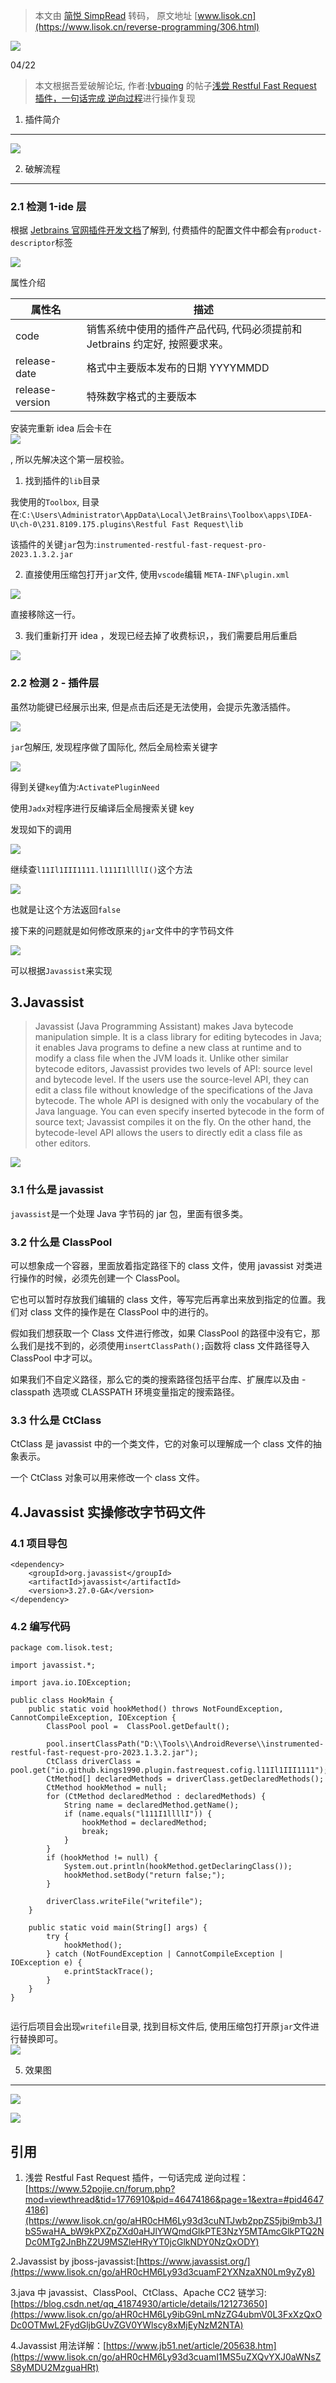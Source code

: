 > 本文由 [简悦 SimpRead](http://ksria.com/simpread/) 转码， 原文地址 [www.lisok.cn](https://www.lisok.cn/reverse-programming/306.html)

![](https://thirdqq.qlogo.cn/g?b=qq&nk=1727182921&s=100)

04/22

> 本文根据吾爱破解论坛, 作者:[lvbuqing](https://www.lisok.cn/go/aHR0cHM6Ly93d3cuNTJwb2ppZS5jbi9ob21lLnBocD9tb2Q9c3BhY2UmdWlkPTg0MTU5Ng) 的帖子[浅尝 Restful Fast Request 插件，一句话完成 逆向过程](https://www.lisok.cn/go/aHR0cHM6Ly93d3cuNTJwb2ppZS5jbi9mb3J1bS5waHA_bW9kPXZpZXd0aHJlYWQmdGlkPTE3NzY5MTAmcGlkPTQ2NDc0MTg2JnBhZ2U9MSZleHRyYT0jcGlkNDY0NzQxODY)进行操作复现

1. 插件简介
-------

![](https://www.lisok.cn/usr/uploads/2023/04/1172031307.png)

2. 破解流程
-------

### 2.1 检测 1-ide 层

根据 [Jetbrains 官网插件开发文档](https://www.lisok.cn/go/aHR0cHM6Ly9wbHVnaW5zLmpldGJyYWlucy5jb20vZG9jcy9pbnRlbGxpai9wbHVnaW4tY29uZmlndXJhdGlvbi1maWxlLmh0bWwjaWRlYS1wbHVnaW5fX3Byb2R1Y3QtZGVzY3JpcHRvcg)了解到, 付费插件的配置文件中都会有`product-descriptor`标签

![](https://www.lisok.cn/usr/uploads/2023/04/2208956379.png)

属性介绍

<table><thead><tr><th>属性名</th><th>描述</th></tr></thead><tbody><tr><td>code</td><td>销售系统中使用的插件产品代码, 代码必须提前和 Jetbrains 约定好, 按照要求来。</td></tr><tr><td>release-date</td><td>格式中主要版本发布的日期 YYYYMMDD</td></tr><tr><td>release-version</td><td>特殊数字格式的主要版本</td></tr></tbody></table>

安装完重新 idea 后会卡在  
![](https://www.lisok.cn/usr/uploads/2023/04/1767840135.png)

, 所以先解决这个第一层校验。

1. 找到插件的`lib`目录

我使用的`Toolbox`, 目录在:`C:\Users\Administrator\AppData\Local\JetBrains\Toolbox\apps\IDEA-U\ch-0\231.8109.175.plugins\Restful Fast Request\lib`

该插件的关键`jar`包为:`instrumented-restful-fast-request-pro-2023.1.3.2.jar`

2. 直接使用压缩包打开`jar`文件, 使用`vscode`编辑 `META-INF\plugin.xml`

![](https://www.lisok.cn/usr/uploads/2023/04/1497727812.png)

直接移除这一行。

3. 我们重新打开 idea ，发现已经去掉了收费标识，，我们需要启用后重启

![](https://www.lisok.cn/usr/uploads/2023/04/2414544680.png)

### 2.2 检测 2 - 插件层

虽然功能键已经展示出来, 但是点击后还是无法使用，会提示先激活插件。

![](https://www.lisok.cn/usr/uploads/2023/04/169852367.png)

`jar`包解压, 发现程序做了国际化, 然后全局检索关键字

![](https://www.lisok.cn/usr/uploads/2023/04/355780572.png)

得到关键`key`值为:`ActivatePluginNeed`

使用`Jadx`对程序进行反编译后全局搜索关键 key

发现如下的调用

![](https://www.lisok.cn/usr/uploads/2023/04/1078857160.png)

继续查`l11Il1III1111.l111I1llllI()`这个方法

![](https://www.lisok.cn/usr/uploads/2023/04/4223268844.png)

也就是让这个方法返回`false`

接下来的问题就是如何修改原来的`jar`文件中的字节码文件

![](https://www.lisok.cn/usr/uploads/2023/04/4139856218.png)

可以根据`Javassist`来实现

3.Javassist
-----------

> Javassist (Java Programming Assistant) makes Java bytecode manipulation simple. It is a class library for editing bytecodes in Java; it enables Java programs to define a new class at runtime and to modify a class file when the JVM loads it. Unlike other similar bytecode editors, Javassist provides two levels of API: source level and bytecode level. If the users use the source-level API, they can edit a class file without knowledge of the specifications of the Java bytecode. The whole API is designed with only the vocabulary of the Java language. You can even specify inserted bytecode in the form of source text; Javassist compiles it on the fly. On the other hand, the bytecode-level API allows the users to directly edit a class file as other editors.

![](https://www.lisok.cn/usr/uploads/2023/04/3753978811.png)

### 3.1 什么是 javassist

`javassist`是一个处理 Java 字节码的 jar 包，里面有很多类。

### 3.2 什么是 ClassPool

可以想象成一个容器，里面放着指定路径下的 class 文件，使用 javassist 对类进行操作的时候，必须先创建一个 ClassPool。

它也可以暂时存放我们编辑的 class 文件，等写完后再拿出来放到指定的位置。我们对 class 文件的操作是在 ClassPool 中的进行的。

假如我们想获取一个 Class 文件进行修改，如果 ClassPool 的路径中没有它，那么我们是找不到的，必须使用`insertClassPath();`函数将 class 文件路径导入 ClassPool 中才可以。

如果我们不自定义路径，那么它的类的搜索路径包括平台库、扩展库以及由 - classpath 选项或 CLASSPATH 环境变量指定的搜索路径。

### 3.3 什么是 CtClass

CtClass 是 javassist 中的一个类文件，它的对象可以理解成一个 class 文件的抽象表示。

一个 CtClass 对象可以用来修改一个 class 文件。

4.Javassist 实操修改字节码文件
---------------------

### 4.1 项目导包

```
<dependency>
    <groupId>org.javassist</groupId>
    <artifactId>javassist</artifactId>
    <version>3.27.0-GA</version>
</dependency>

```

### 4.2 编写代码

```
package com.lisok.test;

import javassist.*;

import java.io.IOException;

public class HookMain {
    public static void hookMethod() throws NotFoundException, CannotCompileException, IOException {
        ClassPool pool =  ClassPool.getDefault();
        
        pool.insertClassPath("D:\\Tools\\AndroidReverse\\instrumented-restful-fast-request-pro-2023.1.3.2.jar");
        CtClass driverClass = pool.get("io.github.kings1990.plugin.fastrequest.cofig.l11Il1III1111");
        CtMethod[] declaredMethods = driverClass.getDeclaredMethods();
        CtMethod hookMethod = null;
        for (CtMethod declaredMethod : declaredMethods) {
            String name = declaredMethod.getName();
            if (name.equals("l111I1llllI")) {
                hookMethod = declaredMethod;
                break;
            }
        }
        if (hookMethod != null) {
            System.out.println(hookMethod.getDeclaringClass());
            hookMethod.setBody("return false;");
        }

        driverClass.writeFile("writefile");
    }

    public static void main(String[] args) {
        try {
            hookMethod();
        } catch (NotFoundException | CannotCompileException | IOException e) {
            e.printStackTrace();
        }
    }
}


```

运行后项目会出现`writefile`目录, 找到目标文件后, 使用压缩包打开原`jar`文件进行替换即可。  
![](https://www.lisok.cn/usr/uploads/2023/04/2537165721.png)

5. 效果图
------

![](https://www.lisok.cn/usr/uploads/2023/04/3207243037.png)

![](https://www.lisok.cn/usr/uploads/2023/04/2405960643.png)

引用
--

1. 浅尝 Restful Fast Request 插件，一句话完成 逆向过程：[https://www.52pojie.cn/forum.php?mod=viewthread&tid=1776910&pid=46474186&page=1&extra=#pid46474186](https://www.lisok.cn/go/aHR0cHM6Ly93d3cuNTJwb2ppZS5jbi9mb3J1bS5waHA_bW9kPXZpZXd0aHJlYWQmdGlkPTE3NzY5MTAmcGlkPTQ2NDc0MTg2JnBhZ2U9MSZleHRyYT0jcGlkNDY0NzQxODY)

2.Javassist by jboss-javassist:[https://www.javassist.org/](https://www.lisok.cn/go/aHR0cHM6Ly93d3cuamF2YXNzaXN0Lm9yZy8)

3.java 中 javassist、ClassPool、CtClass、Apache CC2 链学习:[https://blog.csdn.net/qq_41874930/article/details/121273650](https://www.lisok.cn/go/aHR0cHM6Ly9ibG9nLmNzZG4ubmV0L3FxXzQxODc0OTMwL2FydGljbGUvZGV0YWlscy8xMjEyNzM2NTA)

4.Javassist 用法详解：[https://www.jb51.net/article/205638.htm](https://www.lisok.cn/go/aHR0cHM6Ly93d3cuamI1MS5uZXQvYXJ0aWNsZS8yMDU2MzguaHRt)